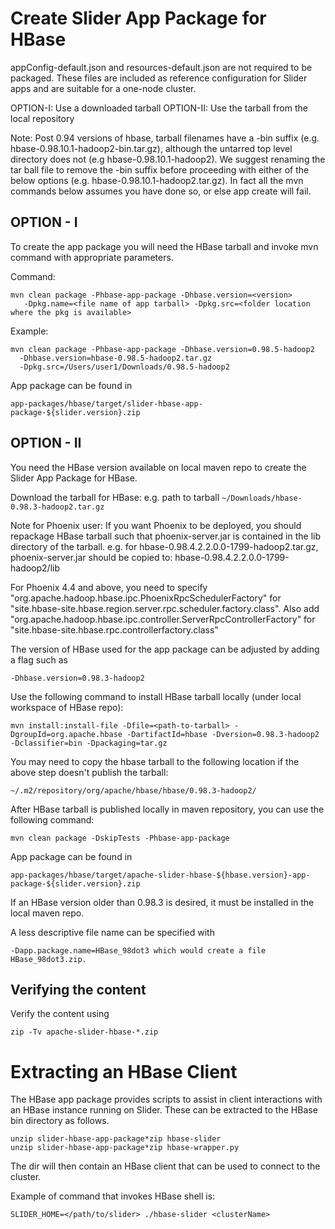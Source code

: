 <!---
   Licensed to the Apache Software Foundation (ASF) under one or more
   contributor license agreements.  See the NOTICE file distributed with
   this work for additional information regarding copyright ownership.
   The ASF licenses this file to You under the Apache License, Version 2.0
   (the "License"); you may not use this file except in compliance with
   the License.  You may obtain a copy of the License at

       http://www.apache.org/licenses/LICENSE-2.0

   Unless required by applicable law or agreed to in writing, software
   distributed under the License is distributed on an "AS IS" BASIS,
   WITHOUT WARRANTIES OR CONDITIONS OF ANY KIND, either express or implied.
   See the License for the specific language governing permissions and
   limitations under the License.
-->

# Create Slider App Package for HBase

appConfig-default.json and resources-default.json are not required to be packaged.
These files are included as reference configuration for Slider apps and are suitable
for a one-node cluster.

OPTION-I: Use a downloaded tarball
OPTION-II: Use the tarball from the local repository

Note: Post 0.94 versions of hbase, tarball filenames have a -bin suffix (e.g.
      hbase-0.98.10.1-hadoop2-bin.tar.gz), although the untarred top level
      directory does not (e.g hbase-0.98.10.1-hadoop2). We suggest renaming
      the tar ball file to remove the -bin suffix before proceeding with either
      of the below options (e.g. hbase-0.98.10.1-hadoop2.tar.gz). In fact all the
      mvn commands below assumes you have done so, or else app create will fail.

## OPTION - I

To create the app package you will need the HBase tarball and invoke mvn command
with appropriate parameters.

Command:

    mvn clean package -Phbase-app-package -Dhbase.version=<version>
       -Dpkg.name=<file name of app tarball> -Dpkg.src=<folder location where the pkg is available>

Example:

    mvn clean package -Phbase-app-package -Dhbase.version=0.98.5-hadoop2
      -Dhbase.version=hbase-0.98.5-hadoop2.tar.gz
      -Dpkg.src=/Users/user1/Downloads/0.98.5-hadoop2

App package can be found in

    app-packages/hbase/target/slider-hbase-app-package-${slider.version}.zip

## OPTION - II

You need the HBase version available on local maven repo to create the Slider App Package for HBase.

Download the tarball for HBase:
  e.g. path to tarball `~/Downloads/hbase-0.98.3-hadoop2.tar.gz`

Note for Phoenix user:
If you want Phoenix to be deployed, you should repackage HBase tarball such that phoenix-server.jar is contained in the lib directory of the tarball.
e.g. for hbase-0.98.4.2.2.0.0-1799-hadoop2.tar.gz, phoenix-server.jar should be copied to:
 hbase-0.98.4.2.2.0.0-1799-hadoop2/lib

For Phoenix 4.4 and above, you need to specify "org.apache.hadoop.hbase.ipc.PhoenixRpcSchedulerFactory" for "site.hbase-site.hbase.region.server.rpc.scheduler.factory.class". Also add "org.apache.hadoop.hbase.ipc.controller.ServerRpcControllerFactory" for "site.hbase-site.hbase.rpc.controllerfactory.class"

The version of HBase used for the app package can be adjusted by adding a
flag such as

    -Dhbase.version=0.98.3-hadoop2

Use the following command to install HBase tarball locally (under local workspace of HBase repo):

    mvn install:install-file -Dfile=<path-to-tarball> -DgroupId=org.apache.hbase -DartifactId=hbase -Dversion=0.98.3-hadoop2 -Dclassifier=bin -Dpackaging=tar.gz

You may need to copy the hbase tarball to the following location if the above step doesn't publish the tarball:

    ~/.m2/repository/org/apache/hbase/hbase/0.98.3-hadoop2/

After HBase tarball is published locally in maven repository, you can use the following command:

    mvn clean package -DskipTests -Phbase-app-package

App package can be found in

    app-packages/hbase/target/apache-slider-hbase-${hbase.version}-app-package-${slider.version}.zip

If an HBase version older than 0.98.3 is desired, it must be installed in the local maven repo.

A less descriptive file name can be specified with

    -Dapp.package.name=HBase_98dot3 which would create a file HBase_98dot3.zip.

## Verifying the content

Verify the content using

    zip -Tv apache-slider-hbase-*.zip

# Extracting an HBase Client

The HBase app package provides scripts to assist in client interactions with
an HBase instance running on Slider.  These can be extracted to the HBase bin directory as follows.

    unzip slider-hbase-app-package*zip hbase-slider
    unzip slider-hbase-app-package*zip hbase-wrapper.py

The dir will then contain an HBase client that can be used
to connect to the cluster.

Example of command that invokes HBase shell is:

    SLIDER_HOME=</path/to/slider> ./hbase-slider <clusterName>
